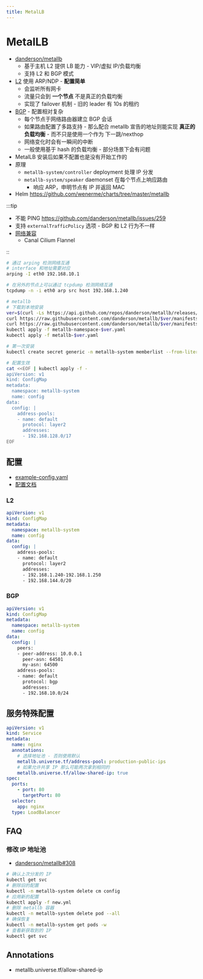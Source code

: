 ```yaml
---
title: MetalLB
---
```


# MetalLB

- [danderson/metallb](https://github.com/danderson/metallb)
  - 基于主机 L2 提供 LB 能力 - VIP/虚拟 IP/负载均衡
  - 支持 L2 和 BGP 模式
- [L2](https://metallb.universe.tf/concepts/layer2/) 使用 ARP/NDP - **配置简单**
  - 会监听所有网卡
  - 流量只会到 **一个节点** 不是真正的负载均衡
  - 实现了 failover 机制 - 旧的 leader 有 10s 的租约
- [BGP](https://metallb.universe.tf/concepts/bgp/) - 配置相对复杂
  - 每个节点于网络路由器建立 BGP 会话
  - 如果路由配置了多路支持 - 那么配合 metallb 宣告的地址则能实现 **真正的负载均衡** - 而不只是使用一个作为 下一跳/nexthop
  - 网络变化时会有一瞬间的中断
  - 一般使用基于 hash 的负载均衡 - 部分场景下会有问题
- MetalLB 安装后如果不配置也是没有开始工作的
- 原理
  - `metallb-system/controller` deployment 处理 IP 分发
  - `metallb-system/speaker` daemonset 在每个节点上响应路由
    - 响应 ARP，申明节点有 IP 并返回 MAC
- Helm https://github.com/wenerme/charts/tree/master/metallb

:::tip

- 不能 PING https://github.com/danderson/metallb/issues/259
- 支持 `externalTrafficPolicy` 选项 - BGP 和 L2 行为不一样
- [网络兼容](https://metallb.universe.tf/installation/network-addons/)
  - Canal Cilium Flannel

::

```bash
# 通过 arping 检测网络互通
# interface 和地址需要对应
arping -I eth0 192.168.10.1

# 在另外的节点上可以通过 tcpdump 检测网络互通
tcpdump -n -i eth0 arp src host 192.168.1.240

# metallb
# 下载到本地安装
ver=$(curl -Ls https://api.github.com/repos/danderson/metallb/releases/latest | jq -r .tag_name)
curl https://raw.githubusercontent.com/danderson/metallb/$ver/manifests/metallb.yaml -Lo metallb-$ver.yaml
curl https://raw.githubusercontent.com/danderson/metallb/$ver/manifests/namespace.yaml -Lo metallb-namespace-$ver.yaml
kubectl apply -f metallb-namespace-$ver.yaml
kubectl apply -f metallb-$ver.yaml

# 第一次安装
kubectl create secret generic -n metallb-system memberlist --from-literal=secretkey="$(openssl rand -base64 128)"

# 配置生效
cat <<EOF | kubectl apply -f -
apiVersion: v1
kind: ConfigMap
metadata:
  namespace: metallb-system
  name: config
data:
  config: |
    address-pools:
    - name: default
      protocol: layer2
      addresses:
      - 192.168.128.0/17
EOF
```

## 配置

- [example-config.yaml](https://github.com/danderson/metallb/blob/main/manifests/example-config.yaml)
- [配置文档](https://metallb.universe.tf/configuration)

### L2

```yaml
apiVersion: v1
kind: ConfigMap
metadata:
  namespace: metallb-system
  name: config
data:
  config: |
    address-pools:
    - name: default
      protocol: layer2
      addresses:
      - 192.168.1.240-192.168.1.250
      - 192.168.144.0/20
```

### BGP

```yaml
apiVersion: v1
kind: ConfigMap
metadata:
  namespace: metallb-system
  name: config
data:
  config: |
    peers:
    - peer-address: 10.0.0.1
      peer-asn: 64501
      my-asn: 64500
    address-pools:
    - name: default
      protocol: bgp
      addresses:
      - 192.168.10.0/24
```

## 服务特殊配置

```yaml
apiVersion: v1
kind: Service
metadata:
  name: nginx
  annotations:
    # 选择地址池 - 否则使用默认
    metallb.universe.tf/address-pool: production-public-ips
    # 如果允许共享 IP 那么可能两次拿到相同的
    metallb.universe.tf/allow-shared-ip: true
spec:
  ports:
    - port: 80
      targetPort: 80
  selector:
    app: nginx
  type: LoadBalancer
```

## FAQ

### 修改 IP 地址池

- [danderson/metallb#308](https://github.com/danderson/metallb/issues/308)

```bash
# 确认上次分发的 IP
kubectl get svc
# 删除旧的配置
kubectl -n metallb-system delete cm config
# 应用新的配置
kubectl apply -f new.yml
# 删除 metallb 容器
kubectl -n metallb-system delete pod --all
# 确保恢复
kubectl -n metallb-system get pods -w
# 查看新获取到的 IP
kubectl get svc
```

## Annotations

- metallb.universe.tf/allow-shared-ip
